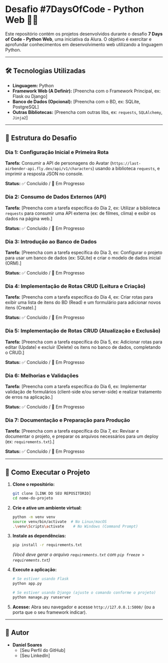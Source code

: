 # Desafio #7DaysOfCode - Python Web 🐍🌐

Este repositório contém os projetos desenvolvidos durante o desafio **7 Days of Code - Python Web**, uma iniciativa da Alura. O objetivo é exercitar e aprofundar conhecimentos em desenvolvimento web utilizando a linguagem Python.

---

## 🛠️ Tecnologias Utilizadas

* **Linguagem:** Python
* **Framework Web (A Definir):** [Preencha com o Framework Principal, ex: Flask ou Django]
* **Banco de Dados (Opcional):** [Preencha com o BD, ex: SQLite, PostgreSQL]
* **Outras Bibliotecas:** [Preencha com outras libs, ex: `requests`, `SQLAlchemy`, `Jinja2`]

---

## 📅 Estrutura do Desafio

### Dia 1: Configuração Inicial e Primeira Rota

**Tarefa:** Consumir a API de personagens do Avatar (`https://last-airbender-api.fly.dev/api/v1/characters`) usando a biblioteca `requests`, e imprimir a resposta JSON no console.

**Status:** ✅ Concluído / 🚧 Em Progresso

### Dia 2: Consumo de Dados Externos (API)

**Tarefa:** [Preencha com a tarefa específica do Dia 2, ex: Utilizar a biblioteca `requests` para consumir uma API externa (ex: de filmes, clima) e exibir os dados na página web.]

**Status:** ✅ Concluído / 🚧 Em Progresso

### Dia 3: Introdução ao Banco de Dados

**Tarefa:** [Preencha com a tarefa específica do Dia 3, ex: Configurar o projeto para usar um banco de dados (ex: SQLite) e criar o modelo de dados inicial (ORM).]

**Status:** ✅ Concluído / 🚧 Em Progresso

### Dia 4: Implementação de Rotas CRUD (Leitura e Criação)

**Tarefa:** [Preencha com a tarefa específica do Dia 4, ex: Criar rotas para exibir uma lista de itens do BD (Read) e um formulário para adicionar novos itens (Create).]

**Status:** ✅ Concluído / 🚧 Em Progresso

### Dia 5: Implementação de Rotas CRUD (Atualização e Exclusão)

**Tarefa:** [Preencha com a tarefa específica do Dia 5, ex: Adicionar rotas para editar (Update) e excluir (Delete) os itens no banco de dados, completando o CRUD.]

**Status:** ✅ Concluído / 🚧 Em Progresso

### Dia 6: Melhorias e Validações

**Tarefa:** [Preencha com a tarefa específica do Dia 6, ex: Implementar validação de formulários (client-side e/ou server-side) e realizar tratamento de erros na aplicação.]

**Status:** ✅ Concluído / 🚧 Em Progresso

### Dia 7: Documentação e Preparação para Produção

**Tarefa:** [Preencha com a tarefa específica do Dia 7, ex: Revisar e documentar o projeto, e preparar os arquivos necessários para um deploy (ex: `requirements.txt`).]

**Status:** ✅ Concluído / 🚧 Em Progresso

---

## 🚀 Como Executar o Projeto

1.  **Clone o repositório:**
    ```bash
    git clone [LINK DO SEU REPOSITÓRIO]
    cd nome-do-projeto
    ```

2.  **Crie e ative um ambiente virtual:**
    ```bash
    python -m venv venv
    source venv/bin/activate  # No Linux/macOS
    .\venv\Scripts\activate    # No Windows (Command Prompt)
    ```

3.  **Instale as dependências:**
    ```bash
    pip install -r requirements.txt
    ```
    *(Você deve gerar o arquivo `requirements.txt` com `pip freeze > requirements.txt`)*

4.  **Execute a aplicação:**
    ```bash
    # Se estiver usando Flask
    python app.py 
    
    # Se estiver usando Django (ajuste o comando conforme o projeto)
    python manage.py runserver
    ```
    
5.  **Acesse:**
    Abra seu navegador e acesse `http://127.0.0.1:5000/` (ou a porta que o seu framework indicar).

---

## 👤 Autor

* **Daniel Soares**
    * [Seu Perfil do GitHub]
    * [Seu LinkedIn]